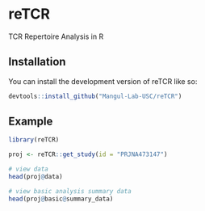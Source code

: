 
# reTCR

<!-- badges: start -->
<!-- badges: end -->

TCR Repertoire Analysis in R

## Installation

You can install the development version of reTCR like so:

``` r
devtools::install_github("Mangul-Lab-USC/reTCR")
```

## Example

``` r
library(reTCR)

proj <- reTCR::get_study(id = "PRJNA473147")

# view data
head(proj@data)

# view basic analysis summary data
head(proj@basic@summary_data)
```

